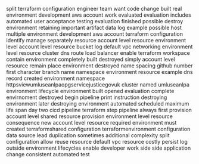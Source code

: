 split terraform configuration engineer team want code change built real environment development aws account work evaluated evaluation includes automated user acceptance testing evaluation finished possible destroy environment retaining important artifact data log example possible host multiple environment development aws account terraform configuration identify manage separately resource account level resource environment level account level resource bucket log default vpc networking environment level resource cluster dns route load balancer enable terraform workspace contain environment completely built destroyed simply account level resource remain place environment destroyed name spacing github number first character branch name namespace environment resource example dns record created environment namespace httpsviewumluseanlpaopgservicejusticegovuk cluster named umluseanlpa environment lifecycle environment built opened evaluation complete envirnoment destroyed begin pipeline print instruction destroying environment later destroying environment automated scheduled maximum life span day two cicd pipeline terraform step pipeline always first provision account level shared resource provision environment level resource consequence new account level resource required environment must created terraformshared configuration terraformenvironment configuration data source lead duplication sometimes additional complexity split configuration allow reuse resource default vpc resource costly persist log outside environment lifecycles enable developer work side side application change consistent automated test